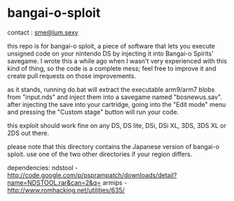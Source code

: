 bangai-o-sploit
===============

contact : sme@lum.sexy

this repo is for bangai-o sploit, a piece of software that lets you execute unsigned code on your nintendo DS by injecting it into Bangai-o Spirits' savegame.
I wrote this a while ago when I wasn't very experienced with this kind of thing, so the code is a complete mess; feel free to improve it and create pull requests on those improvements.

as it stands, running do.bat will extract the executable arm9/arm7 blobs from "input.nds" and inject them into a savegame named "bosnewus.sav". after injecting the save into your cartridge, going into the "Edit mode" menu and pressing the "Custom stage" button will run your code.

this exploit should work fine on any DS, DS lite, DSi, DSi XL, 3DS, 3DS XL or 2DS out there.

please note that this directory contains the Japanese version of bangai-o sploit. use one of the two other directories if your region differs.

dependencies:
ndstool - http://code.google.com/p/psprampatch/downloads/detail?name=NDSTOOL.rar&can=2&q=
armips  - http://www.romhacking.net/utilities/635/
